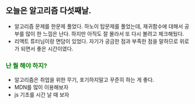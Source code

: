 ## 오늘은 알고리즘 다섯째날.
 - 알고리즘 문제를 한문제 풀었다. 하노이 탑문제를 풀었는데, 재귀함수에 대해서 공부를 많이 한 느낌은 난다. 하지만 아직도 잘 몰라서 또 다시 볼려고 체크해뒀다.
 - 리액트 튜터님이랑 면담이 있었다. 자기가 궁금한 점과 부족한 점을 말하므로 위로가 되면서 좋은 시간이였다.

### <span style="color: green">난 뭘 해야 하지?<span>
 - 알고리즘은 취업을 위한 무기, 포기하지말고 꾸준히 하는 게 좋다.
 - MDN를 많이 이용해보자
 - js 기초를 시간 날 때 보자
